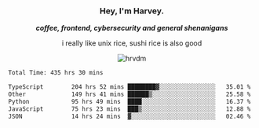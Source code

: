 <div align="center">
    <h3> Hey, I'm Harvey.</h3>
    <p><i><b>coffee, frontend, cybersecurity and general shenanigans</b></i></p>
    <p>i really like unix rice, sushi rice is also good</p>
</div>

<p align="center">  <img src="https://komarev.com/ghpvc/?username=hrvdm&label=Views&color=252733&style=for-the-badge" alt="hrvdm" /> </p>

<!--START_SECTION:waka-->

```txt
Total Time: 435 hrs 30 mins

TypeScript        204 hrs 52 mins ████████▓░░░░░░░░░░░░░░░░   35.01 %
Other             149 hrs 41 mins ██████▒░░░░░░░░░░░░░░░░░░   25.58 %
Python            95 hrs 49 mins  ████░░░░░░░░░░░░░░░░░░░░░   16.37 %
JavaScript        75 hrs 23 mins  ███▒░░░░░░░░░░░░░░░░░░░░░   12.88 %
JSON              14 hrs 24 mins  ▓░░░░░░░░░░░░░░░░░░░░░░░░   02.46 %
```

<!--END_SECTION:waka-->
